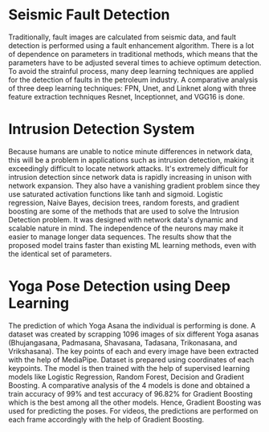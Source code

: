 # Seismic Fault Detection
Traditionally, fault images are calculated from seismic data, and fault detection is performed using a fault enhancement algorithm. There is a lot of dependence on parameters in traditional methods, which means that the parameters have to be adjusted several times to achieve optimum detection. To avoid the strainful process, many deep learning techniques are applied for the detection of faults in the petroleum industry. A comparative analysis of three deep learning techniques: FPN, Unet, and Linknet along with three feature extraction techniques Resnet, Inceptionnet, and VGG16 is done.

# Intrusion Detection System
Because humans are unable to notice minute differences in network data, this will be a problem in applications such as intrusion detection, making it exceedingly difficult to locate network attacks. It's extremely difficult for intrusion detection since network data is rapidly increasing in unison with network expansion. They also have a vanishing gradient problem since they use saturated activation functions like tanh and sigmoid. Logistic regression, Naive Bayes, decision trees, random forests, and gradient boosting are some of the methods that are used to solve the Intrusion Detection problem. It was designed with network data's dynamic and scalable nature in mind. The independence of the neurons may make it easier to manage longer data sequences. The results show that the proposed model trains faster than existing ML learning methods, even with the identical set of parameters.

# Yoga Pose Detection using Deep Learning
The prediction of which Yoga Asana the individual is performing is done. A dataset was created by scrapping 1096 images of six different Yoga asanas (Bhujangasana, Padmasana, Shavasana, Tadasana, Trikonasana, and Vrikshasana). The key points of each and every image have been extracted with the help of MediaPipe. Dataset is prepared using coordinates of each keypoints. The model is then trained with the help of supervised learning models like Logistic Regression, Random Forest, Decision and Gradient Boosting. A comparative analysis of the 4 models is done and obtained a train accuracy of 99% and test accuracy of 96.82% for Gradient Boosting which is the best among all the other models. Hence, Gradient Boosting was used for predicting the poses. For videos, the predictions are performed on each frame accordingly with the help of Gradient Boosting.
